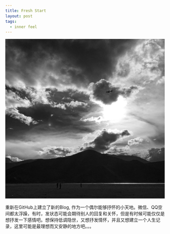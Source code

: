 ```yaml
---
title: Fresh Start
layout: post
tags:
  - inner feel
---
```


![Shangri-La](/media/files/2015/10/15/shangrila.jpg)

重新在GitHub上建立了新的Blog, 作为一个偶尔能够抒怀的小天地。微信、QQ空间都太浮躁，有时，发状态可能会期待别人的回复和关怀，但是有时候可能仅仅是想抒发一下感情吧。想保持低调隐世，又想抒发情怀，并且又想建立一个人生记录，这里可能是最理想而又安静的地方吧。。。
